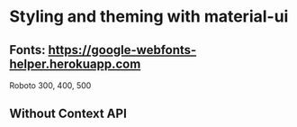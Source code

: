 # Styling and theming with material-ui

## Fonts: https://google-webfonts-helper.herokuapp.com

Roboto 300, 400, 500

## Without Context API
